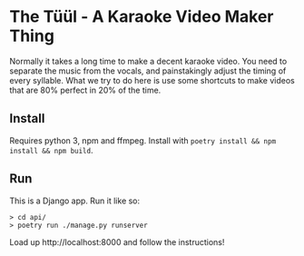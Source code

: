 # The Tüül - A Karaoke Video Maker Thing

Normally it takes a long time to make a decent karaoke video. You need to separate the music from the vocals, and painstakingly adjust the timing of every syllable. What we try to do here is use some shortcuts to make videos that are 80% perfect in 20% of the time.

## Install
Requires python 3, npm and ffmpeg. Install with `poetry install && npm install && npm build`.

## Run
This is a Django app. Run it like so:
```
> cd api/
> poetry run ./manage.py runserver
```

Load up http://localhost:8000 and follow the instructions!

